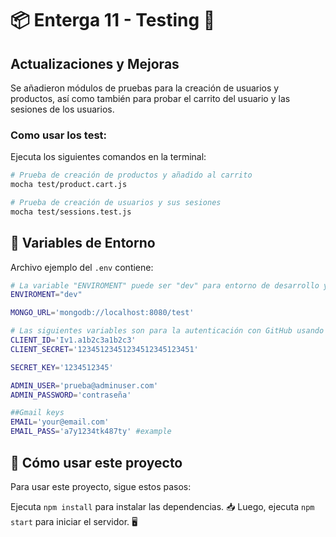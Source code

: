 # 📦 Enterga 11 - Testing 🚀

## Actualizaciones y Mejoras

Se añadieron módulos de pruebas para la creación de usuarios y productos, así como también para probar el carrito del usuario y las sesiones de los usuarios.


### Como usar los test:

Ejecuta los siguientes comandos en la terminal:

```bash
# Prueba de creación de productos y añadido al carrito
mocha test/product.cart.js

# Prueba de creación de usuarios y sus sesiones
mocha test/sessions.test.js
```

## 📝 Variables de Entorno

Archivo ejemplo del `.env` contiene:

```bash
# La variable "ENVIROMENT" puede ser "dev" para entorno de desarrollo y "prod" para un ejemplo de produccion 
ENVIROMENT="dev"

MONGO_URL='mongodb://localhost:8080/test' 

# Las siguientes variables son para la autenticación con GitHub usando Passport
CLIENT_ID='Iv1.a1b2c3a1b2c3'
CLIENT_SECRET='12345123451234512345123451'

SECRET_KEY='1234512345'

ADMIN_USER='prueba@adminuser.com'
ADMIN_PASSWORD='contraseña'

##Gmail keys
EMAIL='your@email.com'
EMAIL_PASS='a7y1234tk487ty' #example 
```
## 🚀 Cómo usar este proyecto

Para usar este proyecto, sigue estos pasos:

Ejecuta `npm install` para instalar las dependencias. 📥
Luego, ejecuta `npm start` para iniciar el servidor. 🖥️
